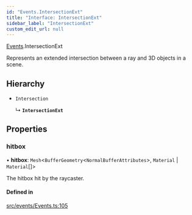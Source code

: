 ```yaml
---
id: "Events.IntersectionExt"
title: "Interface: IntersectionExt"
sidebar_label: "IntersectionExt"
custom_edit_url: null
---
```


[Events](../namespaces/Events.md).IntersectionExt

Represents an extended intersection between a ray and 3D objects in a scene.

## Hierarchy

- `Intersection`

  ↳ **`IntersectionExt`**

## Properties

### hitbox

• **hitbox**: `Mesh`<`BufferGeometry`<`NormalBufferAttributes`\>, `Material` \| `Material`[]\>

The hitbox hit by the raycaster.

#### Defined in

[src/events/Events.ts:105](https://github.com/agargaro/three.ez/blob/46fae0a/src/events/Events.ts#L105)
